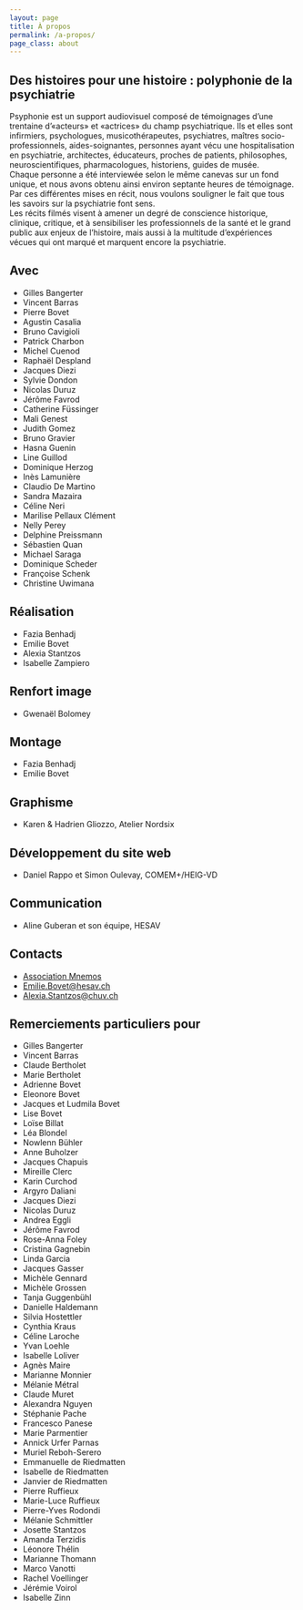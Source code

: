 ```yaml
---
layout: page
title: À propos
permalink: /a-propos/
page_class: about
---
```


<div class="grid-75 main">

  <h2>Des histoires pour une histoire : polyphonie de la psychiatrie</h2>

  <p>
    Psyphonie est un support audiovisuel composé de témoignages d’une trentaine d’«acteurs» et «actrices» du champ psychiatrique. Ils et elles sont infirmiers, psychologues, musicothérapeutes, psychiatres, maîtres socio-professionnels, aides-soignantes, personnes ayant vécu une hospitalisation en psychiatrie, architectes, éducateurs, proches de patients, philosophes, neuroscientifiques, pharmacologues, historiens, guides de musée.
  <br>
    Chaque personne a été interviewée selon le même canevas sur un fond unique, et nous avons obtenu ainsi environ septante heures de témoignage.
  <br>
    Par ces différentes mises en récit, nous voulons souligner le fait que tous les savoirs sur la psychiatrie font sens.
  <br>
    Les récits filmés visent à amener un degré de conscience historique, clinique, critique, et à sensibiliser les professionnels de la santé et le grand public aux enjeux de l’histoire, mais aussi à la multitude d’expériences vécues qui ont marqué et marquent encore la psychiatrie.
  </p>

  <h2>Avec</h2>
  <ul class="with">
  <li>Gilles Bangerter</li>
  <li>Vincent Barras</li>
  <li>Pierre Bovet</li>
  <li>Agustin Casalia</li>
  <li>Bruno Cavigioli</li>
  <li>Patrick Charbon</li>
  <li>Michel Cuenod</li>
  <li>Raphaël Despland</li>
  <li>Jacques Diezi</li>
  <li>Sylvie Dondon</li>
  <li>Nicolas Duruz</li>
  <li>Jérôme Favrod</li>
  <li>Catherine Füssinger</li>
  <li>Mali Genest</li>
  <li>Judith Gomez</li>
  <li>Bruno Gravier</li>
  <li>Hasna Guenin</li>
  <li>Line Guillod</li>
  <li>Dominique Herzog</li>
  <li>Inès Lamunière</li>
  <li>Claudio De Martino</li>
  <li>Sandra Mazaira</li>
  <li>Céline Neri</li>
  <li>Marilise Pellaux Clément</li>
  <li>Nelly Perey</li>
  <li>Delphine Preissmann</li>
  <li>Sébastien Quan</li>
  <li>Michael Saraga</li>
  <li>Dominique Scheder</li>
  <li>Françoise Schenk</li>
  <li>Christine Uwimana</li>
  </ul>

  <h2>Réalisation</h2>
  <ul class="with">
  <li>Fazia Benhadj</li>
  <li>Emilie Bovet</li>
  <li>Alexia Stantzos</li>
  <li>Isabelle Zampiero</li>
  </ul>

  <h2>Renfort image</h2>
  <ul class="with">
  <li>Gwenaël Bolomey</li>
  </ul>

  <h2>Montage</h2>
  <ul class="with">
  <li>Fazia Benhadj</li>
  <li>Emilie Bovet</li>
  </ul>

  <h2>Graphisme</h2>
  <ul class="with">
  <li>Karen & Hadrien Gliozzo, Atelier Nordsix</li>
  </ul>

  <h2>Développement du site web</h2>
  <ul class="with">
  <li>Daniel Rappo et Simon Oulevay, COMEM+/HEIG-VD</li>
  </ul>

  <h2>Communication</h2>
  <ul class="with">
  <li>Aline Guberan et son équipe, HESAV</li>
  </ul>

  <h2>Contacts</h2>
  <ul class="contacts">
  <li><a href="{{ '/mnemos' | prepend: site.baseurl }}">Association Mnemos</a></li>
  <li><a href="mailto:Emilie.Bovet@hesav.ch?Subject=Contact%20Psyphonie">Emilie.Bovet@hesav.ch</a></li>
  <li><a href="mailto:Alexia.Stantzos@chuv.ch?Subject=Contact%20Psyphonie">Alexia.Stantzos@chuv.ch</a></li>
  </ul>

</div>

<div class="grid-25 aside">

  <h2>Remerciements particuliers pour</h2>

  <ul class="special-thanks">
  <li>Gilles Bangerter</li>
  <li>Vincent Barras</li>
  <li>Claude Bertholet</li>
  <li>Marie Bertholet</li>
  <li>Adrienne Bovet</li>
  <li>Eleonore Bovet</li>
  <li>Jacques et Ludmila Bovet</li>
  <li>Lise Bovet</li>
  <li>Loïse Billat</li>
  <li>Léa Blondel</li>
  <li>Nowlenn Bühler</li>
  <li>Anne Buholzer</li>
  <li>Jacques Chapuis</li>
  <li>Mireille Clerc</li>
  <li>Karin Curchod</li>
  <li>Argyro Daliani</li>
  <li>Jacques Diezi</li>
  <li>Nicolas Duruz</li>
  <li>Andrea Eggli</li>
  <li>Jérôme Favrod</li>
  <li>Rose-Anna Foley</li>
  <li>Cristina Gagnebin</li>
  <li>Linda Garcia</li>
  <li>Jacques Gasser</li>
  <li>Michèle Gennard</li>
  <li>Michèle Grossen</li>
  <li>Tanja Guggenbühl</li>
  <li>Danielle Haldemann</li>
  <li>Silvia Hostettler</li>
  <li>Cynthia Kraus</li>
  <li>Céline Laroche</li>
  <li>Yvan Loehle</li>
  <li>Isabelle Loliver</li>
  <li>Agnès Maire</li>
  <li>Marianne Monnier</li>
  <li>Mélanie Métral</li>
  <li>Claude Muret</li>
  <li>Alexandra Nguyen</li>
  <li>Stéphanie Pache</li>
  <li>Francesco Panese</li>
  <li>Marie Parmentier</li>
  <li>Annick Urfer Parnas</li>
  <li>Muriel Reboh-Serero</li>
  <li>Emmanuelle de Riedmatten</li>
  <li>Isabelle de Riedmatten</li>
  <li>Janvier de Riedmatten</li>
  <li>Pierre Ruffieux</li>
  <li>Marie-Luce Ruffieux</li>
  <li>Pierre-Yves Rodondi</li>
  <li>Mélanie Schmittler</li>
  <li>Josette Stantzos</li>
  <li>Amanda Terzidis</li>
  <li>Léonore Thélin</li>
  <li>Marianne Thomann</li>
  <li>Marco Vanotti</li>
  <li>Rachel Voellinger</li>
  <li>Jérémie Voirol</li>
  <li>Isabelle Zinn</li>
  </ul>

</div>

